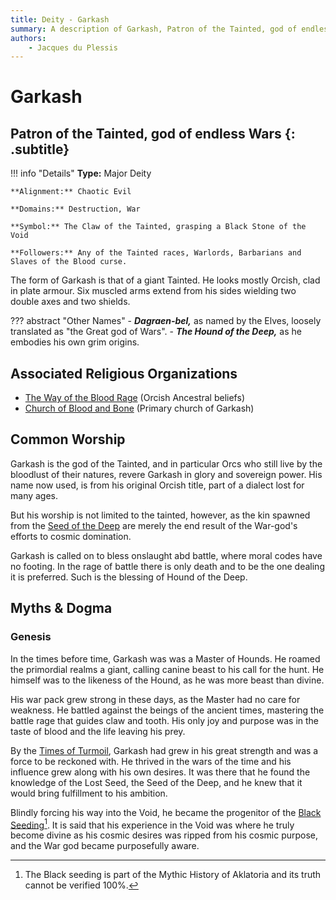 ```yaml
---
title: Deity - Garkash
summary: A description of Garkash, Patron of the Tainted, god of endless Wars.
authors:
    - Jacques du Plessis
---
```

# Garkash
## Patron of the Tainted, god of endless Wars {: .subtitle}

!!! info "Details"
    **Type:** Major Deity

    **Alignment:** Chaotic Evil

    **Domains:** Destruction, War

    **Symbol:** The Claw of the Tainted, grasping a Black Stone of the Void

    **Followers:** Any of the Tainted races, Warlords, Barbarians and Slaves of the Blood curse.

The form of Garkash is that of a giant Tainted.  He looks mostly Orcish, clad in plate armour. Six muscled arms extend from his sides wielding two double axes and two shields.

??? abstract "Other Names"
    - ***Dagraen-bel,*** as named by the Elves, loosely translated as "the Great god of Wars".
    - ***The Hound of the Deep,*** as he embodies his own grim origins.

## Associated Religious Organizations
* [The Way of the Blood Rage](/religion/organizations/orc_ancestry) (Orcish Ancestral beliefs)
* [Church of Blood and Bone](/religion/organizations/church_of_blood_and_bone) (Primary church of Garkash)

## Common Worship
Garkash is the god of the Tainted, and in particular Orcs who still live by the bloodlust of their natures, revere Garkash in glory and sovereign power. His name now used, is from his original Orcish title, part of a dialect lost for many ages.

But his worship is not limited to the tainted, however, as the kin spawned from the [Seed of the Deep](/history/myths/seeds_of_life/#the-seed-of-the-deep) are merely the end result of the War-god's efforts to cosmic domination.

Garkash is called on to bless onslaught abd battle, where moral codes have no footing. In the rage of battle there is only death and to be the one dealing it is preferred. Such is the blessing of Hound of the Deep.

## Myths & Dogma
### Genesis
In the times before time, Garkash was was a Master of Hounds. He roamed the primordial realms a giant, calling canine beast to his call for the hunt. He himself was to the likeness of the Hound, as he was more beast than divine.

His war pack grew strong in these days, as the Master had no care for weakness. He battled against the beings of the ancient times, mastering the battle rage that guides claw and tooth. His only joy and purpose was in the taste of blood and the life leaving his prey.

By the [Times of Turmoil](/history/ages/time_of_turmoil), Garkash had grew in his great strength and was a force to be reckoned with. He thrived in the wars of the time and his influence grew along with his own desires. It was there that he found the knowledge of the Lost Seed, the Seed of the Deep, and he knew that it would bring fulfillment to his ambition.

Blindly forcing his way into the Void, he became the progenitor of the [Black Seeding](/history/myths/black_seeding)[^1]. It is said that his experience in the Void was where he truly become divine as his cosmic desires was ripped from his cosmic purpose, and the War god became purposefully aware.

[^1]: The Black seeding is part of the Mythic History of Aklatoria and its truth cannot be verified 100%.
